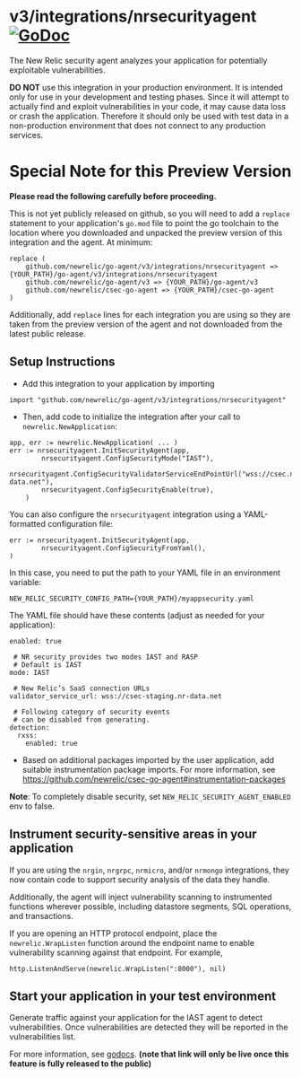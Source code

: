 # v3/integrations/nrsecurityagent [![GoDoc](https://godoc.org/github.com/newrelic/go-agent/v3/integrations/nrsecurityagent?status.svg)](https://godoc.org/github.com/newrelic/go-agent/v3/integrations/nrsecurityagent)

The New Relic security agent analyzes your application for potentially exploitable vulnerabilities.

**DO NOT** use this integration in your production environment. It is intended only for use in your development and testing phases. Since it will attempt to actually find and exploit vulnerabilities in your code, it may cause data loss or crash the application. Therefore it should only be used with test data in a non-production environment that does not connect to any production services.

# Special Note for this Preview Version
**Please read the following carefully before proceeding.**

This is not yet publicly released on github, so you will need to add a `replace` statement to your application's `go.mod` file to point the go toolchain to the location where you downloaded and unpacked the preview version of this integration and the agent. At minimum:
```
replace (
    github.com/newrelic/go-agent/v3/integrations/nrsecurityagent => {YOUR_PATH}/go-agent/v3/integrations/nrsecurityagent
    github.com/newrelic/go-agent/v3 => {YOUR_PATH}/go-agent/v3
    github.com/newrelic/csec-go-agent => {YOUR_PATH}/csec-go-agent
)
```
Additionally, add `replace` lines for each integration you are using so they are taken from the preview version of the agent and not downloaded from the latest public release.

## Setup Instructions

* Add this integration to your application by importing
```
import "github.com/newrelic/go-agent/v3/integrations/nrsecurityagent"
```
* Then, add code to initialize the integration after your call to `newrelic.NewApplication`:

```
app, err := newrelic.NewApplication( ... )
err := nrsecurityagent.InitSecurityAgent(app,
       	nrsecurityagent.ConfigSecurityMode("IAST"),
        nrsecurityagent.ConfigSecurityValidatorServiceEndPointUrl("wss://csec.nr-data.net"),
        nrsecurityagent.ConfigSecurityEnable(true),
    )
```

You can also configure the `nrsecurityagent` integration using a YAML-formatted configuration file:
```
err := nrsecurityagent.InitSecurityAgent(app,
        nrsecurityagent.ConfigSecurityFromYaml(),
)
```

In this case, you need to put the path to your YAML file in an environment variable:
```
NEW_RELIC_SECURITY_CONFIG_PATH={YOUR_PATH}/myappsecurity.yaml
```

The YAML file should have these contents (adjust as needed for your application):
```
enabled: true

 # NR security provides two modes IAST and RASP
 # Default is IAST
mode: IAST

 # New Relic’s SaaS connection URLs
validator_service_url: wss://csec-staging.nr-data.net

 # Following category of security events
 # can be disabled from generating.
detection:
  rxss:
    enabled: true
```

* Based on additional packages imported by the user application, add suitable instrumentation package imports. 
  For more information, see https://github.com/newrelic/csec-go-agent#instrumentation-packages

**Note**: To completely disable security, set `NEW_RELIC_SECURITY_AGENT_ENABLED` env to false.

## Instrument security-sensitive areas in your application
If you are using the `nrgin`, `nrgrpc`, `nrmicro`, and/or `nrmongo` integrations, they now contain code to support security analysis of the data they handle.

Additionally, the agent will inject vulnerability scanning to instrumented functions wherever possible, including datastore segments, SQL operations, and transactions.

If you are opening an HTTP protocol endpoint, place the `newrelic.WrapListen` function around the endpoint name to enable vulnerability scanning against that endpoint. For example,
```
http.ListenAndServe(newrelic.WrapListen(":8000"), nil)
```

## Start your application in your test environment
Generate traffic against your application for the IAST agent to detect vulnerabilities. Once vulnerabilities are detected they will be reported in the vulnerabilities list.

For more information, see
[godocs](https://godoc.org/github.com/newrelic/go-agent/v3/integrations/nrsecurityagent).
**(note that link will only be live once this feature is fully released to the public)**
